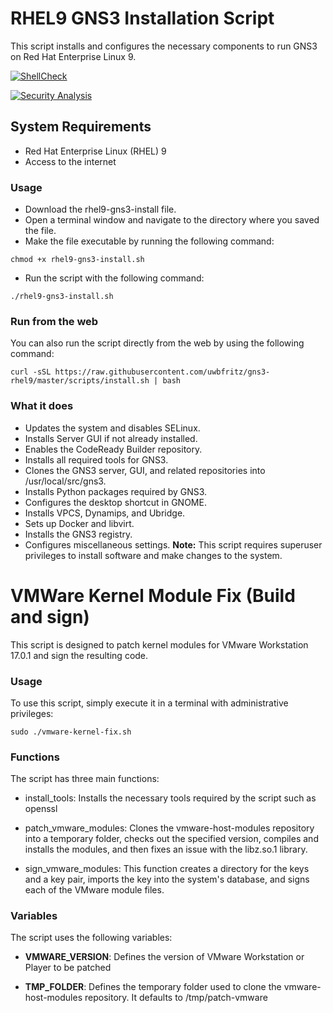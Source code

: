 # RHEL9 GNS3 Installation Script
This script installs and configures the necessary components to run GNS3 on Red Hat Enterprise Linux 9.

[![ShellCheck](https://github.com/uwbfritz/gns3-rhel9/actions/workflows/shellcheck.yml/badge.svg)](https://github.com/uwbfritz/gns3-rhel9/actions/workflows/shellcheck.yml)

[![Security Analysis](https://github.com/uwbfritz/gns3-rhel9/actions/workflows/security-scan.yml/badge.svg)](https://github.com/uwbfritz/gns3-rhel9/actions/worlflows/security-scan.yml)



## System Requirements
- Red Hat Enterprise Linux (RHEL) 9
- Access to the internet

### Usage
- Download the rhel9-gns3-install file.
- Open a terminal window and navigate to the directory where you saved the file.
- Make the file executable by running the following command:
```
chmod +x rhel9-gns3-install.sh
```
- Run the script with the following command:
```
./rhel9-gns3-install.sh
```

### Run from the web
You can also run the script directly from the web by using the following command:
```
curl -sSL https://raw.githubusercontent.com/uwbfritz/gns3-rhel9/master/scripts/install.sh | bash
```


### What it does
- Updates the system and disables SELinux.
- Installs Server GUI if not already installed.
- Enables the CodeReady Builder repository.
- Installs all required tools for GNS3.
- Clones the GNS3 server, GUI, and related repositories into /usr/local/src/gns3.
- Installs Python packages required by GNS3.
- Configures the desktop shortcut in GNOME.
- Installs VPCS, Dynamips, and Ubridge.
- Sets up Docker and libvirt.
- Installs the GNS3 registry.
- Configures miscellaneous settings.
**Note:** This script requires superuser privileges to install software and make changes to the system.

# VMWare Kernel Module Fix (Build and sign)
This script is designed to patch kernel modules for VMware Workstation 17.0.1 and sign the resulting code. 

### Usage
To use this script, simply execute it in a terminal with administrative privileges:

```
sudo ./vmware-kernel-fix.sh
```

### Functions
The script has three main functions:

- install_tools: Installs the necessary tools required by the script such as openssl

- patch_vmware_modules: Clones the vmware-host-modules repository into a temporary folder, checks out the specified version, compiles and installs the modules, and then fixes an issue with the libz.so.1 library.

- sign_vmware_modules: This function creates a directory for the keys and a key pair, imports the key into the system's database, and signs each of the VMware module files.

### Variables
The script uses the following variables:

- **VMWARE_VERSION**: Defines the version of VMware Workstation or Player to be patched

- **TMP_FOLDER**: Defines the temporary folder used to clone the vmware-host-modules repository. It defaults to /tmp/patch-vmware
